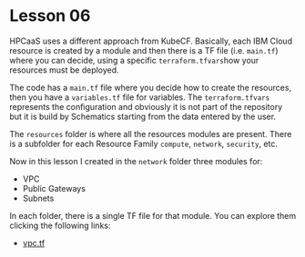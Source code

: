 # Lesson 06

HPCaaS uses a different approach from KubeCF. Basically, each IBM Cloud resource is created by a module and then there is a TF file (i.e. ```main.tf```) where you can decide, using a specific ```terraform.tfvars```how your resources must be deployed.

The code has a ```main.tf``` file where you decide how to create the resources, then you have a ```variables.tf``` file for variables. The ```terraform.tfvars``` represents the configuration and obviously it is not part of the repository but it is build by Schematics starting from the data entered by the user.

The ```resources``` folder is where all the resources modules are present. There is a subfolder for each Resource Family ```compute```, ```network```, ```security```, etc.

Now in this lesson I created in the ```network``` folder three modules for:

* VPC
* Public Gateways
* Subnets

In each folder, there is a single TF file for that module. You can explore them clicking the following links:

* [vpc.tf](resources/network/vpc/vpc.tf)

